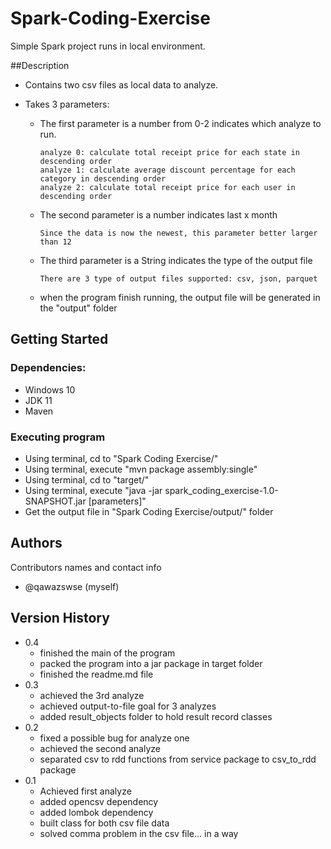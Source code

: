 # Spark-Coding-Exercise

Simple Spark project runs in local environment.

##Description

* Contains two csv files as local data to analyze.
* Takes 3 parameters:
  
    * The first parameter is a number from 0-2 indicates which analyze to run.
        ```
        analyze 0: calculate total receipt price for each state in descending order
        analyze 1: calculate average discount percentage for each category in descending order
        analyze 2: calculate total receipt price for each user in descending order
        ```
    * The second parameter is a number indicates last x month
        ```
        Since the data is now the newest, this parameter better larger than 12
        ```
    * The third parameter is a String indicates the type of the output file
        ```
        There are 3 type of output files supported: csv, json, parquet
        ```
    * when the program finish running, the output file will be generated in the "output" folder
    
## Getting Started  
### Dependencies:
* Windows 10
* JDK 11
* Maven

### Executing program
* Using terminal, cd to "Spark Coding Exercise/"
* Using terminal, execute "mvn package assembly:single"
* Using terminal, cd to "target/" 
* Using terminal, execute "java -jar spark_coding_exercise-1.0-SNAPSHOT.jar [parameters]"
* Get the output file in "Spark Coding Exercise/output/" folder
## Authors
Contributors names and contact info
* @qawazswse (myself)
## Version History
* 0.4
  * finished the main of the program
  * packed the program into a jar package in target folder
  * finished the readme.md file
* 0.3
    * achieved the 3rd analyze
    * achieved output-to-file goal for 3 analyzes
    * added result_objects folder to hold result record classes
* 0.2
    * fixed a possible bug for analyze one
    * achieved the second analyze
    * separated csv to rdd functions from service package to csv_to_rdd package
* 0.1
    * Achieved first analyze
    * added opencsv dependency
    * added lombok dependency
    * built class for both csv file data
    * solved comma problem in the csv file... in a way
